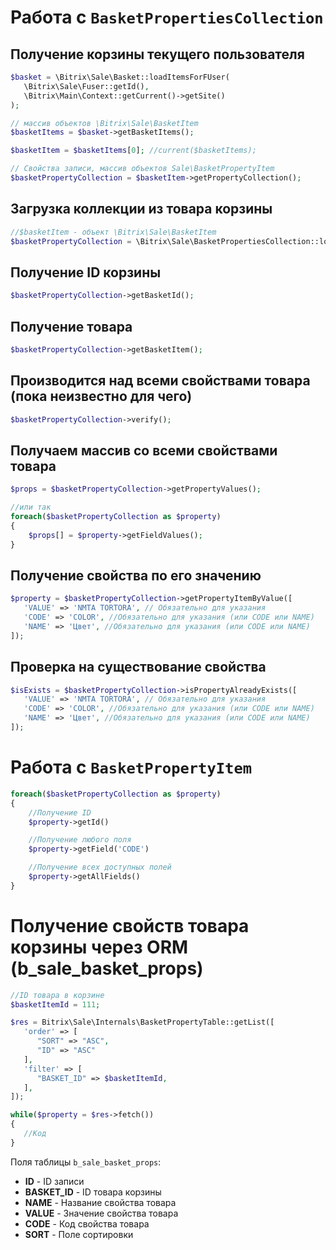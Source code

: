 # Работа с `BasketPropertiesCollection`
## Получение корзины текущего пользователя
```php
$basket = \Bitrix\Sale\Basket::loadItemsForFUser(
   \Bitrix\Sale\Fuser::getId(),
   \Bitrix\Main\Context::getCurrent()->getSite()
);

// массив объектов \Bitrix\Sale\BasketItem
$basketItems = $basket->getBasketItems(); 

$basketItem = $basketItems[0]; //current($basketItems);

// Свойства записи, массив объектов Sale\BasketPropertyItem
$basketPropertyCollection = $basketItem->getPropertyCollection(); 
```

## Загрузка коллекции из товара корзины
```php
//$basketItem - объект \Bitrix\Sale\BasketItem
$basketPropertyCollection = \Bitrix\Sale\BasketPropertiesCollection::load($basketItem);
```

## Получение ID корзины
```php
$basketPropertyCollection->getBasketId();
```

## Получение товара
```php
$basketPropertyCollection->getBasketItem();
```
## Производится над всеми свойствами товара (пока неизвестно для чего)
```php
$basketPropertyCollection->verify();
```

## Получаем массив со всеми свойствами товара
```php
$props = $basketPropertyCollection->getPropertyValues();

//или так
foreach($basketPropertyCollection as $property)
{
    $props[] = $property->getFieldValues();
}
```

## Получение свойства по его значению
```php
$property = $basketPropertyCollection->getPropertyItemByValue([
   'VALUE' => 'NMTA TORTORA', // Обязательно для указания
   'CODE' => 'COLOR', //Обязательно для указания (или CODE или NAME)
   'NAME' => 'Цвет', //Обязательно для указания (или CODE или NAME)
]);
```
## Проверка на существование свойства
```php
$isExists = $basketPropertyCollection->isPropertyAlreadyExists([
   'VALUE' => 'NMTA TORTORA', // Обязательно для указания
   'CODE' => 'COLOR', //Обязательно для указания (или CODE или NAME)
   'NAME' => 'Цвет', //Обязательно для указания (или CODE или NAME)
]);
```

# Работа с `BasketPropertyItem`
```php
foreach($basketPropertyCollection as $property)
{
    //Получение ID
    $property->getId()

    //Получение любого поля
    $property->getField('CODE')

    //Получение всех доступных полей
    $property->getAllFields()
}
```


# Получение свойств товара корзины через ORM (b_sale_basket_props)
```php
//ID товара в корзине
$basketItemId = 111;

$res = Bitrix\Sale\Internals\BasketPropertyTable::getList([
   'order' => [
      "SORT" => "ASC",
      "ID" => "ASC"
   ],
   'filter' => [
      "BASKET_ID" => $basketItemId,
   ],
]);

while($property = $res->fetch())
{
   //Код
}
```
Поля таблицы `b_sale_basket_props`:
<ul> 			 
   <li><b>ID</b> - ID записи</li>
   <li><b>BASKET_ID</b> - ID товара корзины</li>
   <li><b>NAME</b> - Название свойства товара</li>
   <li><b>VALUE</b> - Значение свойства товара</li>
   <li><b>CODE</b> - Код свойства товара</li>
   <li><b>SORT</b> - Поле сортировки</li>
</ul>